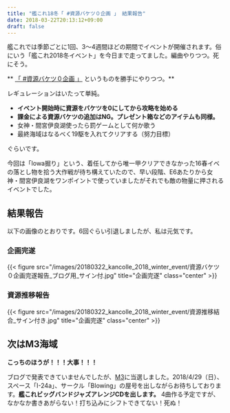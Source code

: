 ```yaml
---
title: "艦これ18冬「 #資源バケツ０企画 」 結果報告"
date: 2018-03-22T20:13:12+09:00
draft: false
---
```


艦これでは季節ごとに1回、3～4週間ほどの期間でイベントが開催されます。俗にいう「艦これ2018冬イベント」を今日まで走ってました。編曲やりつつ。死にそう。

** [「 #資源バケツ０企画 」](https://kancolle.social/tags/%E8%B3%87%E6%BA%90%E3%83%90%E3%82%B1%E3%83%84%EF%BC%90%E4%BC%81%E7%94%BB) というものを勝手にやりつつ。**

レギュレーションはいたって単純。

- **イベント開始時に資源をバケツを0にしてから攻略を始める**
- **課金による資源バケツの追加はNG。プレゼント箱などのアイテムも同様。**
- 女神・間宮伊良湖使ったら罰ゲームとして何か歌う
- 最終海域はなるべく19駆を入れてクリアする（努力目標）

ぐらいです。

今回は「Iowa掘り」という、着任してから唯一甲クリアできなかった16春イベの落とし物を拾う大作戦が待ち構えていたので、早い段階、E6あたりから女神・間宮伊良湖をワンポイントで使っていましたがそれでも敵の物量に押されるイベントでした。

## 結果報告

以下の画像のとおりです。6回ぐらい引退しましたが、私は元気です。

### 企画完遂

{{< figure src="/images/20180322_kancolle_2018_winter_event/資源バケツ０企画完遂報告_ブログ用_サイン付.jpg" title="企画完遂" class="center" >}}

### 資源推移報告

{{< figure src="/images/20180322_kancolle_2018_winter_event/資源推移結合_サイン付き.jpg" title="企画完遂" class="center" >}}

## 次はM3海域

**こっちのほうが！！！大事！！！**

ブログで発表できていませんでしたが、[M3](http://www.m3net.jp/index.html)に当選しました。2018/4/29（日）、スペース「I-24a」、サークル「Blowing」の屋号を出しながらお待ちしております。**艦これビッグバンドジャズアレンジCDを出します。** 4曲作る予定ですが、なかなか書きあがらない！打ち込みにシフトできてない！死ぬ！
